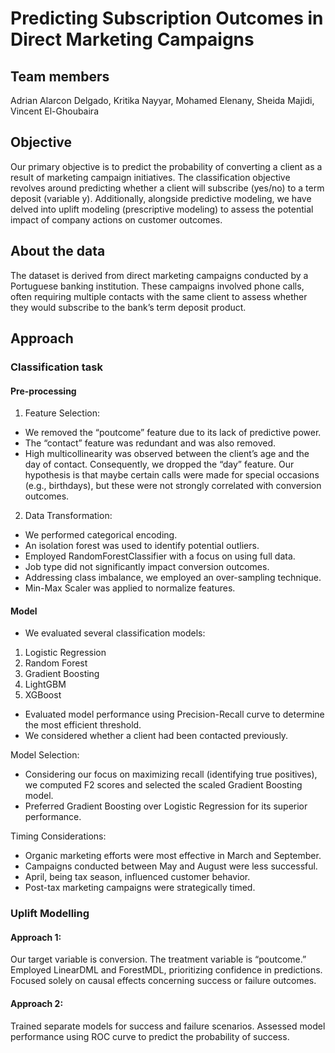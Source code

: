# Predicting Subscription Outcomes in Direct Marketing Campaigns

## Team members
Adrian Alarcon Delgado, Kritika Nayyar, Mohamed Elenany, Sheida Majidi, Vincent El-Ghoubaira

## Objective
Our primary objective is to predict the probability of converting a client as a result of marketing campaign initiatives. The classification objective revolves around predicting whether a client will subscribe (yes/no) to a term deposit (variable y). Additionally, alongside predictive modeling, we have delved into uplift modeling (prescriptive modeling) to assess the potential impact of company actions on customer outcomes.

## About the data
The dataset is derived from direct marketing campaigns conducted by a Portuguese banking institution. These campaigns involved phone calls, often requiring multiple contacts with the same client to assess whether they would subscribe to the bank’s term deposit product.

## Approach
### Classification task
#### Pre-processing
1. Feature Selection:
- We removed the “poutcome” feature due to its lack of predictive power.
- The “contact” feature was redundant and was also removed.
- High multicollinearity was observed between the client’s age and the day of contact. Consequently, we dropped the “day” feature. Our hypothesis is that maybe certain calls were made for special occasions (e.g., birthdays), but these were not strongly correlated with conversion outcomes.
2. Data Transformation:
- We performed categorical encoding.
- An isolation forest was used to identify potential outliers.
- Employed RandomForestClassifier with a focus on using full data.
- Job type did not significantly impact conversion outcomes.
- Addressing class imbalance, we employed an over-sampling technique.
- Min-Max Scaler was applied to normalize features.

#### Model
- We evaluated several classification models:
1. Logistic Regression
2. Random Forest
3. Gradient Boosting
4. LightGBM
5. XGBoost
- Evaluated model performance using Precision-Recall curve to determine the most efficient threshold.
- We considered whether a client had been contacted previously.

Model Selection:
- Considering our focus on maximizing recall (identifying true positives), we computed F2 scores and selected the scaled Gradient Boosting model.
- Preferred Gradient Boosting over Logistic Regression for its superior performance.

Timing Considerations:
- Organic marketing efforts were most effective in March and September.
- Campaigns conducted between May and August were less successful.
- April, being tax season, influenced customer behavior.
- Post-tax marketing campaigns were strategically timed.

### Uplift Modelling
#### Approach 1:
Our target variable is conversion.
The treatment variable is “poutcome.”
Employed LinearDML and ForestMDL, prioritizing confidence in predictions.
Focused solely on causal effects concerning success or failure outcomes.

#### Approach 2:
Trained separate models for success and failure scenarios.
Assessed model performance using ROC curve to predict the probability of success.



